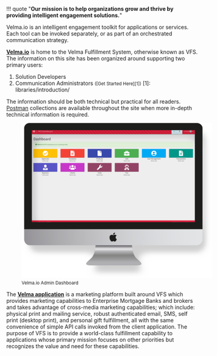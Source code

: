 !!! quote "**Our mission is to help organizations grow and thrive by providing intelligent engagement solutions.**"

Velma.io is an intelligent engagement toolkit for applications or services.  Each tool can be invoked separately, or as part of an orchestrated communication strategy.

**[Velma.io](https://www.meetvelma.com/products/vfs)** is home to the Velma Fulfillment System, otherwise known as VFS.  The information on this site has been organized around supporting two primary users:

1. Solution Developers
2. Communication Administrators <small>([Get Started Here][1])</small>
[1]: libraries/introduction/

The information should be both technical but practical for all readers.  [Postman][2] collections are available throughout the site when more in-depth technical information is required.

<figure>
    <img src='images/Velma.png' style="max-width: 500px;">
    <figcaption><small>Velma.io Admin Dashboard</small></figcaption>
</figure>


The **[Velma application](https://www.velma.com)** is a marketing platform built around VFS which provides marketing capabilities to Enterprise Mortgage Banks and brokers and takes advantage of cross-media marketing capabilities; which include: physical print and mailing service, robust authenticated email, SMS, self print (desktop print), and personal gift fulfillment, all with the same convenience of simple API calls invoked from the client application.  The purpose of VFS is to provide a world-class fulfillment capability to applications whose primary mission focuses on other priorities but recognizes the value and need for these capabilities.

[2]: getting-started/glossary.md
